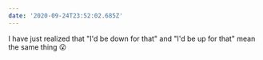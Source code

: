 ```yaml
---
date: '2020-09-24T23:52:02.685Z'
---
```


I have just realized that "I'd be down for that" and "I'd be up for that" mean the same thing 😮
